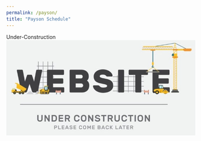 ```yaml
---
permalink: /payson/
title: "Payson Schedule"
---
```


Under-Construction
![image](assets/images/Underconstruction.jfif)